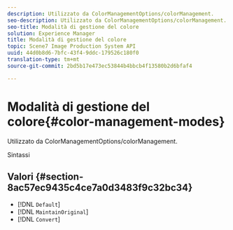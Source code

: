 ```yaml
---
description: Utilizzato da ColorManagementOptions/colorManagement.
seo-description: Utilizzato da ColorManagementOptions/colorManagement.
seo-title: Modalità di gestione del colore
solution: Experience Manager
title: Modalità di gestione del colore
topic: Scene7 Image Production System API
uuid: 44d0b8d6-7bfc-43f4-9ddc-179526c180f0
translation-type: tm+mt
source-git-commit: 2bd5b17e473ec53844b4bbcb4f13580b2d6bfaf4

---
```



# Modalità di gestione del colore{#color-management-modes}

Utilizzato da ColorManagementOptions/colorManagement.

Sintassi

## Valori {#section-8ac57ec9435c4ce7a0d3483f9c32bc34}

* [!DNL `Default`]
* [!DNL `MaintainOriginal`]
* [!DNL `Convert`]

